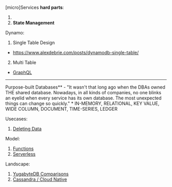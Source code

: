 [micro]Services **hard parts**:

1. 
2. **State Management**

Dynamo:
1. Single Table Design
* https://www.alexdebrie.com/posts/dynamodb-single-table/
2. Multi Table
* [GraphQL](https://www.alexdebrie.com/posts/dynamodb-single-table/#graphql--single-table-design)

----
Purpose-built Databases** - "It wasn't that long ago when the DBAs owned THE shared database. Nowadays, in all kinds of companies, no one blinks an eyelid when every service has its own database. The most unexpected things can change so quickly."
    * IN-MEMORY, RELATIONAL, KEY VALUE, WIDE COLUMN, DOCUMENT, TIME-SERIES, LEDGER
 
Usecases:
1. [Deleting Data](https://blog.twitter.com/engineering/en_us/topics/infrastructure/2020/deleting-data-distributed-throughout-your-microservices-architecture.html)

Model:
1. [Functions](https://flink.apache.org/stateful-functions.html)
2. [Serverless](https://cloudstate.io)

Landscape:
1. [YugabyteDB Comparisons](https://docs.yugabyte.com/latest/comparisons/)
2. [Cassandra / Cloud Native](https://www.datastax.com/blog/2020/05/why-astra-good-cassandra)

